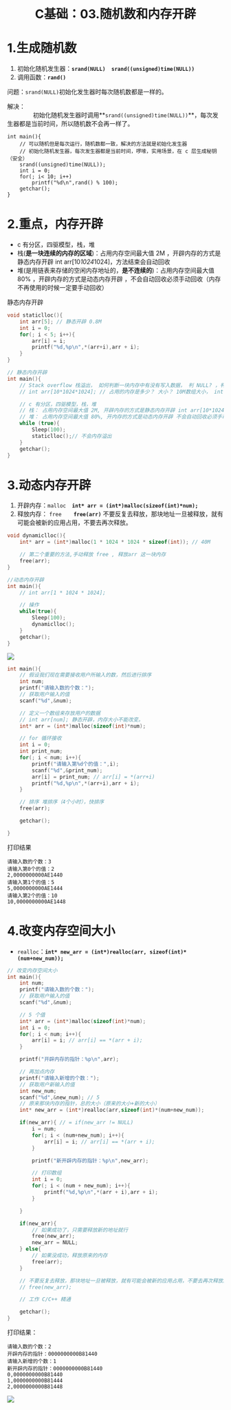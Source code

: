 # <center>C基础：03.随机数和内存开辟<center>

# 1.生成随机数

1. 初始化随机发生器：**`srand(NULL)`**　**`srand((unsigned)time(NULL))`**
2. 调用函数：**`rand()`**

问题：`srand(NULL)`初始化发生器时每次随机数都是一样的。  

解决：  
　　
　　初始化随机发生器时调用**`srand((unsigned)time(NULL))`**，每次发生器都是当前时间，所以随机数不会再一样了。


```
int main(){
    // 可以随机但是每次运行，随机数都一致，解决的方法就是初始化发生器
    // 初始化随机发生器，每次发生器都是当前时间，啰嗦，实用场景，在 c 层生成秘钥（安全）
    srand((unsigned)time(NULL));
    int i = 0;
    for(; i< 10; i++)
        printf("%d\n",rand() % 100);
    getchar();
}
```

# 2.重点，内存开辟
- c 有分区，四驱模型，栈，堆
- 栈(**是一块连续的内存的区域**)：占用内存空间最大值 2M ，开辟内存的方式是静态内存开辟 int arr[10*1024*1024]，方法结束会自动回收
- 堆(是用链表来存储的空闲内存地址的，**是不连续的**)：占用内存空间最大值 80% ，开辟内存的方式是动态内存开辟 ，不会自动回收必须手动回收（内存不再使用的时候一定要手动回收）

静态内存开辟

```c++
void staticlloc(){
    int arr[5]; // 静态开辟 0.8M
    int i = 0;
    for(; i < 5; i++){
        arr[i] = i;
        printf("%d,%p\n",*(arr+i),arr + i);
    }
}

// 静态内存开辟
int main(){
    // Stack overflow 栈溢出， 如何判断一块内存中有没有写入数据， 判 NULL? ，判越界
    // int arr[10*1024*1024]; // 占用的内存是多少？ 大小？ 10M数组大小， int 占用4字节，40M空间

    // c 有分区，四驱模型，栈，堆
    // 栈： 占用内存空间最大值 2M, 开辟内存的方式是静态内存开辟 int arr[10*1024*1024], 方法结束会自动回收
    // 堆： 占用内存空间最大值 80%, 开内存的方式是动态内存开辟 不会自动回收必须手动回收（内存不再使用的时候一定要手动回收）
    while (true){
        Sleep(100);
        staticlloc();// 不会内存溢出
    }
    getchar();
}
```

# 3.动态内存开辟  
1. 开辟内存：`malloc`　**`int* arr = (int*)malloc(sizeof(int)*num);`**
2. 释放内存： `free`　　**`free(arr)`** 不要反复去释放，那块地址一旦被释放，就有可能会被新的应用占用，不要去再次释放。

```c++
void dynamiclloc(){
    int* arr = (int*)malloc(1 * 1024 * 1024 * sizeof(int)); // 40M

    // 第二个重要的方法,手动释放 free , 释放arr 这一块内存
    free(arr);
}

//动态内存开辟
int main(){
    // int arr[1 * 1024 * 1024];

    // 操作
    while(true){
        Sleep(100);
        dynamiclloc();
    }
    getchar();
}
```

![](../pic/03动态内存开辟.png)

```c++
int main(){
    // 假设我们现在需要接收用户所输入的数，然后进行排序
    int num;
    printf("请输入数的个数：");
    // 获取用户输入的值
    scanf("%d",&num);

    // 定义一个数组来存放用户的数据
    // int arr[num]; 静态开辟，内存大小不能改变。
    int* arr = (int*)malloc(sizeof(int)*num);

    // for 循环接收
    int i = 0;
    int print_num;
    for(; i < num; i++){
        printf("请输入第%d个的值：",i);
        scanf("%d",&print_num);
        arr[i] = print_num; // arr[i] = *(arr+i)
        printf("%d,%p\n",*(arr+i),arr + i);
    }

    // 排序 堆排序（4个小时），快排序
    free(arr);

    getchar();

}
```

打印结果

```
请输入数的个数：3
请输入第0个的值：2
2,0000000000AE1440
请输入第1个的值：5
5,0000000000AE1444
请输入第2个的值：10
10,0000000000AE1448
```
    
    
# 4.改变内存空间大小  
- `realloc`：**`int* new_arr = (int*)realloc(arr, sizeof(int)*(num+new_num));`**	

```c++
// 改变内存空间大小
int main(){
    int num;
    printf("请输入数的个数：");
    // 获取用户输入的值
    scanf("%d",&num);

    // 5 个值
    int* arr = (int*)malloc(sizeof(int)*num);
    int i = 0;
    for(; i < num; i++){
        arr[i] = i; // arr[i] == *(arr + i);
    }

    printf("开辟内存的指针：%p\n",arr);

    // 再加点内存
    printf("请输入新增的个数：");
    // 获取用户新输入的值
    int new_num;
    scanf("%d",&new_num); // 5
    // 原来那块内存的指针，总的大小（原来的大小+新的大小）
    int* new_arr = (int*)realloc(arr,sizeof(int)*(num+new_num));

    if(new_arr){ // = if(new_arr != NULL)
        i = num;
        for(; i < (num+new_num); i++){
            arr[i] = i; // arr[i] == *(arr + i);
        }

        printf("新开辟内存的指针：%p\n",new_arr);

        // 打印数组
        int i = 0;
        for(; i < (num + new_num); i++){
            printf("%d,%p\n",*(arr + i),arr + i);
        }

    }

    if(new_arr){
        // 如果成功了，只需要释放新的地址就行
        free(new_arr);
        new_arr = NULL;
    } else{
        // 如果没成功，释放原来的内存
        free(arr);
    }

    // 不要反复去释放，那块地址一旦被释放，就有可能会被新的应用占用，不要去再次释放。
    // free(new_arr);

    // 工作 C/C++ 精通

    getchar();
}
```

打印结果：

```
请输入数的个数：2
开辟内存的指针：0000000000B81440
请输入新增的个数：1
新开辟内存的指针：0000000000B81440
0,0000000000B81440
1,0000000000B81444
2,0000000000B81448
```

![](../pic/03realloc.png)
   	
    
